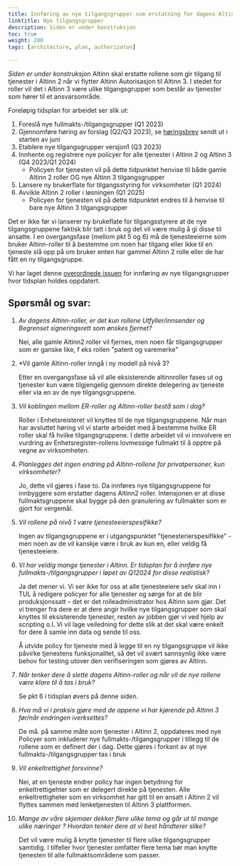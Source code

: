 ```yaml
---
title: Innføring av nye tilgangsgrupper som erstatning for dagens Altinn 2 roller
linktitle: Nye tilgangsgrupper
description: Siden er under konstruksjon 
toc: true
weight: 200
tags: [architecture, plan, authorizaton]

---
```

*Siden er under konstruksjon*
Altinn skal erstatte rollene som gir tilgang til tjenester i Altinn 2 når vi flytter Altinn Autorisasjon til Altinn 3. I stedet for roller vil det i Altinn 3 være ulike tilgangsgrupper som består av tjenester som hører til et ansvarsområde. 

Foreløpig tidsplan for arbeidet ser slik ut: 

1. Foreslå nye fullmakts-/tilgangsgrupper (Q1 2023)
2. Gjennomføre høring av forslag (Q2/Q3 2023), se [høringsbrev](https://docs.altinn.studio/authorization/migration/informasjon-sent/letter-accessgroupes/) sendt ut i starten av juni
3. Etablere nye tilgangsgrupper versjon1 (Q3 2023)
4. Innhente og registrere nye policyer for alle tjenester i Altinn 2 og Altinn 3 (Q4 2023/Q1 2024)
   - Policyen for tjenesten vil på dette tidpunktet henvise til både gamle Altinn 2 roller OG nye Altinn 3 tilgangsgrupper
5. Lansere ny brukerflate for tilgangsstyring for virksomheter (Q1 2024)
6. Avvikle Altinn 2 roller i løsningen (Q1 2025)
   - Policyen for tjenesten vil på dette tidpunktet endres til å henvise til bare nye Altinn 3 tilgangsgrupper

 Det er ikke før vi lanserer ny brukeflate for tilgangsstyrere at de nye tilgangsgruppene faktisk blir tatt i bruk og det vil være mulig å gi disse til ansatte. 
 I en overgangsfase (mellom pkt 5 og 6) må de tjenesteeierne som bruker Altinn-roller til å bestemme om noen har tilgang eller ikke til en tjeneste slå opp på om bruker enten har gammel Altinn 2 rolle eller de har fått en ny tilgangsgruppe. 

 Vi har laget denne [overordnede issuen](https://github.com/Altinn/altinn-access-groups/issues/6) for innføring av nye tilgangsgrupper hvor tidsplan holdes oppdatert. 


## Spørsmål og svar: 
1.	*Av dagens Altinn-roller, er det kun rollene Utfyller/innsender og Begrenset signeringsrett som ønskes fjernet?*
     
      Nei, alle gamle Altinn2 roller vil fjernes, men noen får tilgangsgrupper som er ganske like, f eks rollen "patent og varemerke"
2. *Vil gamle Altinn-roller inngå i ny modell på nivå 3? 
      
      Etter en overgangsfase så vil alle eksisterende altinnroller fases ut og tjenester kun være tilgjengelig gjennom direkte delegering av tjeneste eller via en av de nye tilgangsgruppene. 
3. *Vil koblingen mellom ER-roller og Altinn-roller bestå som i dag?*
      
      Roller i Enhetsreisteret vil knyttes til de nye tilgangsgruppene. Når man har avsluttet høring vil vi starte arbeidet med å bestemme hvilke ER roller skal få hvilke tilgangsgruppene. I dette arbeidet vil vi innvolvere en vurdring av Enhetsregister-rollens lovmessige fullmakt til å opptre på vegne av virksomheten. 
4. *Planlegges det ingen endring på Altinn-rollene for privatpersoner, kun virksomheter?* 
     
      Jo, dette vil gjøres i fase to. Da innføres nye tilgangsgruppene for innbyggere som erstatter dagens Altinn2 roller. Intensjonen er at disse fullmaktsgruppene skal bygge på den granulering av fullmakter som er gjort for vergemål. 
5. *Vil rollene på nivå 1 være tjenesteeierspesifikke?*
      
    Ingen av tilgangsgruppene er i utgangspunktet "tjenesterierspesifikke" - men noen av de vil kanskje være i bruk av kun en, eller veldig få tjenesteeiere. 
6. *Vi har veldig mange tjenester i Altinn. Er tidsplan for å innføre nye fullmakts-/tilgangsgrupper i løpet av Q12024 for disse realistisk?* 
      
      Ja det mener vi. 
      Vi ser ikke for oss at alle tjenesteeiere selv skal inn i TUL å redigere policyer for alle tjenester og sørge for at de blir produksjonssatt  – det er det rolleadministrator hos Altinn som gjør. 
      Det vi trenger fra dere er at dere angir hvilke nye tilgangsgrupper som skal knyttes til eksisterende tjenester, resten av jobben gjør vi ved hjelp av scripting o.l.
      Vi vil lage veiledning for dette slik at det skal være enkelt for dere å samle inn data og sende til oss.

      Å utvide policy for tjeneste med å legge til en ny tilgangsgruppe vil ikke påvirke tjenestens funksjonalitet, så det vil svært sannsynlig ikke være behov for testing utover den verifiseringen som gjøres av Altinn. 
7. *Når tenker dere å slette dagens Altinn-roller og når vil de nye rollene være klare til å tas i bruk?*
      
      Se pkt 6 i tidsplan øvers på denne siden. 
 
 8. *Hva må vi i praksis gjøre med de appene vi har kjørende på Altinn 3 før/når endringen iverksettes?*

      De må. på samme måte som tjenester i Altinn 2, oppdateres med nye Policyer som inkluderer nye fullmakts-/tilgangsgrupper i tillegg til de rollene som er definert der i dag. Dette gjøres i forkant av at nye fullmakts-/tilgangsgrupper tas i bruk
 9. *Vil enkeltrettighet forsvinne?*

      Nei, at en tjeneste endrer policy har ingen betydning for enkeltrettigehter som er delegert direkte på tjenesten. Alle enkeltrettigheter som en virksomhet har gitt til en ansatt i Altinn 2 vil flyttes sammen med lenketjenesten til Altinn 3 plattformen. 

 10. *Mange av våre skjemaer dekker flere ulike tema og går ut til mange ulike næringer ? Hvordan tenker dere at vi best håndterer slike?*

      Det vil være mulig å knytte tjenester til flere ulike tilgangsgrupper samtidig. I tilfeller hvor tjenester omfatter flere tema bør man knytte tjenesten til alle fullmaktsområdene som passer. 
